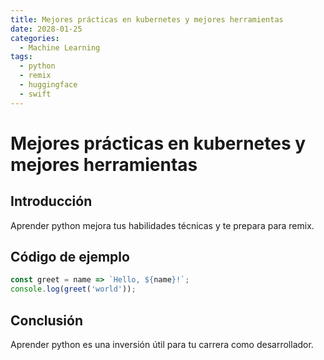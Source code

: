 ```yaml
---
title: Mejores prácticas en kubernetes y mejores herramientas
date: 2028-01-25
categories:
  - Machine Learning
tags:
  - python
  - remix
  - huggingface
  - swift
---
```


# Mejores prácticas en kubernetes y mejores herramientas

## Introducción

Aprender python mejora tus habilidades técnicas y te prepara para remix.

## Código de ejemplo

```javascript
const greet = name => `Hello, ${name}!`;
console.log(greet('world'));
```

## Conclusión

Aprender python es una inversión útil para tu carrera como desarrollador.